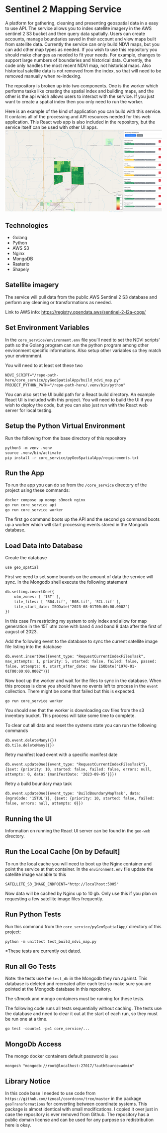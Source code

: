 # Sentinel 2 Mapping Service
A platform for gathering, cleaning and presenting geospatial data in a easy to 
use API. The service allows you to index satellite imagery in the AWS sentinel 2
S3 bucket and then query data spatially. Users can create accounts, manage
boundaries saved in their account and view maps built from satellite data. Currently
the service can only build NDVI maps, but you can add other map types as needed.
If you wish to use this repository you should make changes as needed to fit your
needs. For example, changes to support large numbers of boundaries and historical data.
Currently, the code only handles the most recent NDVI map, not historical maps. Also
historical satellite data is not removed from the index, so that will need to be 
removed manually when re-indexing. 

The repository is broken up into two components. One is the worker which performs
tasks like creating the spatial index and building maps, and the other is the 
api which allows users to interact with the service. If you just want to create 
a spatial index then you only need to run the worker.

Here is an example of the kind of application you can build with this service. It contains 
all of the processing and API resources needed for this web application. This React web app
is also included in the repository, but the service itself can be used with other UI apps.
![Example Application](example_image.png)


## Technologies

* Golang
* Python
* AWS S3
* Nginx
* MongoDB
* Rasterio
* Shapely


## Satellite imagery
The service will pull data from the public AWS Sentinel 2 S3 database and perform
any cleaning or transformations as needed.

Link to AWS info: https://registry.opendata.aws/sentinel-2-l2a-cogs/


## Set Environment Variables
In the `core_service/environment.env` file you'll need to set the NDVI scripts' path so the Golang
program can run the python program among other environment specific informations. Also
setup other variables so they match your environment.

You will need to at least set these two
```
NDVI_SCRIPT="/repo-path-here/core_service/pyGeoSpatialApp/build_ndvi_map.py"
PROJECT_PYTHON_PATH="/repo-path-here/.venv/bin/python"
```

You can also set the UI build path for a React build directory. An example React UI is included
with this project. You will need to build the UI if you wish to deploy the code, but you can
also just run with the React web server for local testing.


## Setup the Python Virtual Environment
Run the following from the base directory of this repository
```
python3 -m venv .venv
source .venv/bin/activate
pip install -r core_service/pyGeoSpatialApp/requirements.txt
```

## Run the App
To run the app you can do so from the `/core_service` directory of the project
using these commands:
```
docker compose up mongo s3mock nginx
go run core_service api
go run core_service worker
```
The first go command boots up the API and the second go command boots up a worker
which will start processing events stored in the Mongodb database.


## Load Data into Database
Create the database
```
use geo_spatial
```

First we need to set some bounds on the amount of data the service will sync. In the 
Mongodb shell execute the following statement
```
db.setting.insertOne({
    utm_zones: [ '15T' ],
    tile_files: [ 'B04.tif', 'B08.tif', 'SCL.tif' ],
    tile_start_date: ISODate("2023-08-01T00:00:00.000Z")
})
```
In this case I'm restricting my system to only index and allow for map generation
in the 15T utm zone with band 4 and band 8 data after the first of august of 2023.

Add the following event to the database to sync the current satellite image
file listing into the database
```
db.event.insertOne({event_type: "RequestCurrentIndexFilesTask", max_attempts: 1, priority: 5, started: false, failed: false, passed: false, attempts: 0, start_after_date: new ISODate("1970-01-01T00:00:00.000Z")})
```

Now boot up the worker and wait for the files to sync in the database. When this
process is done you should have no events left to process in the `event` collection.
There might be some that failed but this is expected.
```
go run core_service worker
```

You should see that the worker is downloading csv files from the s3 inventory bucket. This
process will take some time to complete.

To clear out all data and reset the systems state you can run the following commands
```
db.event.deleteMany({})
db.tile.deleteMany({})
```

Retry manifest load event with a specific manifest date
```
db.event.updateOne({event_type: "RequestCurrentIndexFilesTask"}, {$set: {priority: 10, started: false, failed: false, errors: null, attempts: 0, data: {manifestDate: '2023-09-05'}}})
```

Retry a build boundary map task
```
db.event.updateOne({event_type: 'BuildBoundaryMapTask', data: {mgrsCode: '15TUL'}}, {$set: {priority: 10, started: false, failed: false, errors: null, attempts: 0}})
```


## Running the UI
Information on running the React UI server can be found in the `geo-web` directory.


## Run the Local Cache [On by Default]
To run the local cache you will need to boot up the Nginx container and point the service
at that container. In the `environment.env` file update the satellite image variable to this
```
SATELLITE_S3_IMAGE_ENDPOINT="http://localhost:5005"
```
Now data will be cached by Nginx up to 10 gb. Only use this if you plan on requesting
a few satellite image files frequently. 


## Run Python Tests
Run this command from the `core_service/pyGeoSpatialApp/` directory of this project:
```
python -m unittest test_build_ndvi_map.py
```
*These tests are currently out dated.


## Run all Go Tests
Note: the tests use the `test_db` in the Mongodb they run against. This database is deleted
and recreated after each test so make sure you are pointed at the Mongodb database in this
repository.

The s3mock and mongo containers must be running for these tests.

The following code runs all tests sequentially without caching. The tests use the database
and need to clear it out at the start of each run, so they must be run one at a time.
```
go test -count=1 -p=1 core_service/...
```


## MongoDb Access

The mongo docker containers default password is `pass`

```
mongosh "mongodb://root@localhost:27017/?authSource=admin"
```

## Library Notice

In this code base I needed to use code from `https://github.com/tzneal/coordconv/tree/master` in 
the package `geoTransformations` for converting between coordinate systems. This package is 
almost identical with small modifications. I copied it over just in case the repository
is ever removed from Github. The repository has a public domain license and can be used for 
any purpose so redistribution here is okay.
